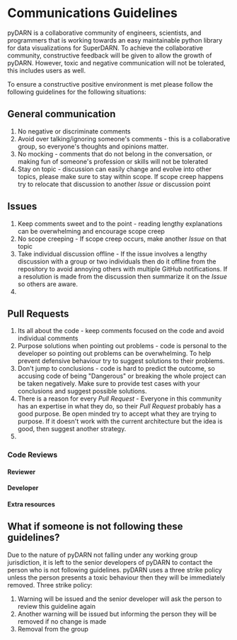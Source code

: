# Communications Guidelines 

pyDARN is a collaborative community of engineers, scientists, and programmers that is working towards an easy maintainable python library for data visualizations for SuperDARN. 
To achieve the collaborative community, constructive feedback will be given to allow the growth of pyDARN. However, toxic and negative communication will not be tolerated, this includes users as well. 

To ensure a constructive positive environment is met please follow the following guidelines for the following situations: 

## General communication 

1. No negative or discriminate comments 
2. Avoid over talking/ignoring someone's comments - this is a collaborative group, so everyone's thoughts and opinions matter. 
3. No mocking - comments that do not belong in the conversation, or making fun of someone's profession or skills will not be tolerated
4. Stay on topic - discussion can easily change and evolve into other topics, please make sure to stay within scope. If scope creep happens try to relocate that discussion to another *Issue* or discussion point


## Issues 
1. Keep comments sweet and to the point - reading lengthy explanations can be overwhelming and encourage scope creep
2. No scope creeping - If scope creep occurs, make another *Issue* on that topic
3. Take individual discussion offline - If the issue involves a lengthy discussion with a group or two individuals then do it offline from the repository to avoid annoying others with multiple GitHub notifications. If a resolution is made from the discussion then summarize it on the *Issue* so others are aware. 
4. 

## Pull Requests 
1. Its all about the code - keep comments focused on the code and avoid individual comments 
2. Purpose solutions when pointing out problems - code is personal to the developer so pointing out problems can be overwhelming. To help prevent defensive behaviour try to suggest solutions to their problems. 
3. Don't jump to conclusions - code is hard to predict the outcome, so accusing code of being "Dangerous" or breaking the whole project can be taken negatively. Make sure to provide test cases with your conclusions and suggest possible solutions. 
4. There is a reason for every *Pull Request* - Everyone in this community has an expertise in what they do, so their *Pull Request* probably has a good purpose. Be open minded try to accept what they are trying to purpose. If it doesn't work with the current architecture but the idea is good, then suggest another strategy. 
5. 

### Code Reviews 
#### Reviewer 
#### Developer

#### Extra resources 

## What if someone is not following these guidelines? 

Due to the nature of pyDARN not falling under any working group jurisdiction, it is left to the senior developers of pyDARN to contact the person who is not following guidelines. 
pyDARN uses a three strike policy unless the person presents a toxic behaviour then they will be immediately removed. 
Three strike policy: 
1. Warning will be issued and the senior developer will ask the person to review this guideline again 
2. Another warning will be issued but informing the person they will be removed if no change is made
3. Removal from the group 
